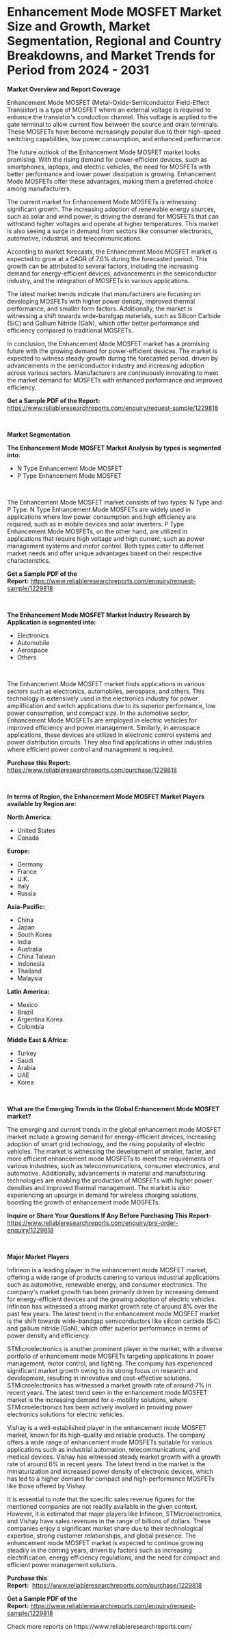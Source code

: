 <p><h1>Enhancement Mode MOSFET Market Size and Growth, Market Segmentation, Regional and Country Breakdowns, and Market Trends for Period from 2024 -  2031</h1></p><p><strong>Market Overview and Report Coverage</strong></p>
<p><p>Enhancement Mode MOSFET (Metal-Oxide-Semiconductor Field-Effect Transistor) is a type of MOSFET where an external voltage is required to enhance the transistor's conduction channel. This voltage is applied to the gate terminal to allow current flow between the source and drain terminals. These MOSFETs have become increasingly popular due to their high-speed switching capabilities, low power consumption, and enhanced performance.</p><p>The future outlook of the Enhancement Mode MOSFET market looks promising. With the rising demand for power-efficient devices, such as smartphones, laptops, and electric vehicles, the need for MOSFETs with better performance and lower power dissipation is growing. Enhancement Mode MOSFETs offer these advantages, making them a preferred choice among manufacturers.</p><p>The current market for Enhancement Mode MOSFETs is witnessing significant growth. The increasing adoption of renewable energy sources, such as solar and wind power, is driving the demand for MOSFETs that can withstand higher voltages and operate at higher temperatures. This market is also seeing a surge in demand from sectors like consumer electronics, automotive, industrial, and telecommunications.</p><p>According to market forecasts, the Enhancement Mode MOSFET market is expected to grow at a CAGR of 7.6% during the forecasted period. This growth can be attributed to several factors, including the increasing demand for energy-efficient devices, advancements in the semiconductor industry, and the integration of MOSFETs in various applications.</p><p>The latest market trends indicate that manufacturers are focusing on developing MOSFETs with higher power density, improved thermal performance, and smaller form factors. Additionally, the market is witnessing a shift towards wide-bandgap materials, such as Silicon Carbide (SiC) and Gallium Nitride (GaN), which offer better performance and efficiency compared to traditional MOSFETs.</p><p>In conclusion, the Enhancement Mode MOSFET market has a promising future with the growing demand for power-efficient devices. The market is expected to witness steady growth during the forecasted period, driven by advancements in the semiconductor industry and increasing adoption across various sectors. Manufacturers are continuously innovating to meet the market demand for MOSFETs with enhanced performance and improved efficiency.</p></p>
<p><strong>Get a Sample PDF of the Report:</strong> <a href="https://www.reliableresearchreports.com/enquiry/request-sample/1229818">https://www.reliableresearchreports.com/enquiry/request-sample/1229818</a></p>
<p>&nbsp;</p>
<p><strong>Market Segmentation</strong></p>
<p><strong>The Enhancement Mode MOSFET Market Analysis by types is segmented into:</strong></p>
<p><ul><li>N Type Enhancement Mode MOSFET</li><li>P Type Enhancement Mode MOSFET</li></ul></p>
<p>&nbsp;</p>
<p><p>The Enhancement Mode MOSFET market consists of two types: N Type and P Type. N Type Enhancement Mode MOSFETs are widely used in applications where low power consumption and high efficiency are required, such as in mobile devices and solar inverters. P Type Enhancement Mode MOSFETs, on the other hand, are utilized in applications that require high voltage and high current, such as power management systems and motor control. Both types cater to different market needs and offer unique advantages based on their respective characteristics.</p></p>
<p><strong>Get a Sample PDF of the Report:</strong>&nbsp;<a href="https://www.reliableresearchreports.com/enquiry/request-sample/1229818">https://www.reliableresearchreports.com/enquiry/request-sample/1229818</a></p>
<p>&nbsp;</p>
<p><strong>The Enhancement Mode MOSFET Market Industry Research by Application is segmented into:</strong></p>
<p><ul><li>Electronics</li><li>Automobile</li><li>Aerospace</li><li>Others</li></ul></p>
<p>&nbsp;</p>
<p><p>The Enhancement Mode MOSFET market finds applications in various sectors such as electronics, automobiles, aerospace, and others. This technology is extensively used in the electronics industry for power amplification and switch applications due to its superior performance, low power consumption, and compact size. In the automotive sector, Enhancement Mode MOSFETs are employed in electric vehicles for improved efficiency and power management. Similarly, in aerospace applications, these devices are utilized in electronic control systems and power distribution circuits. They also find applications in other industries where efficient power control and management is required.</p></p>
<p><strong>Purchase this Report:</strong>&nbsp; <a href="https://www.reliableresearchreports.com/purchase/1229818">https://www.reliableresearchreports.com/purchase/1229818</a></p>
<p>&nbsp;</p>
<p><strong>In terms of Region, the Enhancement Mode MOSFET Market Players available by Region are:</strong></p>
<p>
    <p> <strong> North America: </strong>
        <ul>
            <li>United States</li>
            <li>Canada</li>
        </ul>
        </p> 
    <p> <strong> Europe: </strong>
        <ul>
            <li>Germany</li>
            <li>France</li>
            <li>U.K.</li>
            <li>Italy</li>
            <li>Russia</li>
        </ul>
        </p> 
    <p> <strong> Asia-Pacific: </strong>
        <ul>
            <li>China</li>
            <li>Japan</li>
            <li>South Korea</li>
            <li>India</li>
            <li>Australia</li>
            <li>China Taiwan</li>
            <li>Indonesia</li>
            <li>Thailand</li>
            <li>Malaysia</li>
        </ul>
        </p> 
    <p> <strong> Latin America: </strong>
        <ul>
            <li>Mexico</li>
            <li>Brazil</li>
            <li>Argentina Korea</li>
            <li>Colombia</li>
        </ul>
        </p> 
    <p> <strong> Middle East & Africa: </strong>
        <ul>
            <li>Turkey</li>
            <li>Saudi</li>
            <li>Arabia</li>
            <li>UAE</li>
            <li>Korea</li>
        </ul>
    </p>
    </p>
<p>&nbsp;</p>
<p><strong>What are the Emerging Trends in the Global Enhancement Mode MOSFET market?</strong></p>
<p><p>The emerging and current trends in the global enhancement mode MOSFET market include a growing demand for energy-efficient devices, increasing adoption of smart grid technology, and the rising popularity of electric vehicles. The market is witnessing the development of smaller, faster, and more efficient enhancement mode MOSFETs to meet the requirements of various industries, such as telecommunications, consumer electronics, and automotive. Additionally, advancements in material and manufacturing technologies are enabling the production of MOSFETs with higher power densities and improved thermal management. The market is also experiencing an upsurge in demand for wireless charging solutions, boosting the growth of enhancement mode MOSFETs.</p></p>
<p><strong>Inquire or Share Your Questions If Any Before Purchasing This Report</strong>- <a href="https://www.reliableresearchreports.com/enquiry/pre-order-enquiry/1229818">https://www.reliableresearchreports.com/enquiry/pre-order-enquiry/1229818</a></p>
<p>&nbsp;</p>
<p><strong>Major Market Players</strong></p>
<p><p>Infineon is a leading player in the enhancement mode MOSFET market, offering a wide range of products catering to various industrial applications such as automotive, renewable energy, and consumer electronics. The company's market growth has been primarily driven by increasing demand for energy-efficient devices and the growing adoption of electric vehicles. Infineon has witnessed a strong market growth rate of around 8% over the past few years. The latest trend in the enhancement mode MOSFET market is the shift towards wide-bandgap semiconductors like silicon carbide (SiC) and gallium nitride (GaN), which offer superior performance in terms of power density and efficiency.</p><p>STMicroelectronics is another prominent player in the market, with a diverse portfolio of enhancement mode MOSFETs targeting applications in power management, motor control, and lighting. The company has experienced significant market growth owing to its strong focus on research and development, resulting in innovative and cost-effective solutions. STMicroelectronics has witnessed a market growth rate of around 7% in recent years. The latest trend seen in the enhancement mode MOSFET market is the increasing demand for e-mobility solutions, where STMicroelectronics has been actively involved in providing power electronics solutions for electric vehicles.</p><p>Vishay is a well-established player in the enhancement mode MOSFET market, known for its high-quality and reliable products. The company offers a wide range of enhancement mode MOSFETs suitable for various applications such as industrial automation, telecommunications, and medical devices. Vishay has witnessed steady market growth with a growth rate of around 6% in recent years. The latest trend in the market is the miniaturization and increased power density of electronic devices, which has led to a higher demand for compact and high-performance MOSFETs like those offered by Vishay.</p><p>It is essential to note that the specific sales revenue figures for the mentioned companies are not readily available in the given context. However, it is estimated that major players like Infineon, STMicroelectronics, and Vishay have sales revenues in the range of billions of dollars. These companies enjoy a significant market share due to their technological expertise, strong customer relationships, and global presence. The enhancement mode MOSFET market is expected to continue growing steadily in the coming years, driven by factors such as increasing electrification, energy efficiency regulations, and the need for compact and efficient power management solutions.</p></p>
<p><strong>Purchase this Report:</strong>&nbsp;&nbsp;<a href="https://www.reliableresearchreports.com/purchase/1229818">https://www.reliableresearchreports.com/purchase/1229818</a></p>
<p></p>
<p><strong>Get a Sample PDF of the Report:</strong>&nbsp;<a href="https://www.reliableresearchreports.com/enquiry/request-sample/1229818">https://www.reliableresearchreports.com/enquiry/request-sample/1229818</a></p>
<p>Check more reports on https://www.reliableresearchreports.com/</p>